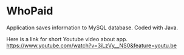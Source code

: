 # WhoPaid
Application saves information to MySQL database. Coded with Java.

Here is a link for short Youtube video about app.
https://www.youtube.com/watch?v=3iLzVy__NS0&feature=youtu.be
